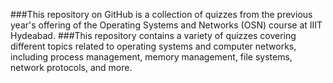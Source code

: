 ###This repository on GitHub is a collection of quizzes from the previous year's offering of the Operating Systems and Networks (OSN) course at IIIT Hydeabad.
###This repository contains a variety of quizzes covering different topics related to operating systems and computer networks, including process management, memory management, file systems, network protocols, and more.

